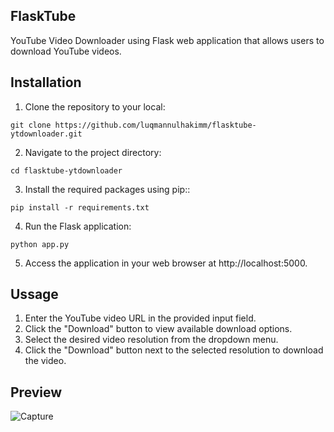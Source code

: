 ## FlaskTube
YouTube Video Downloader using Flask web application that allows users to download YouTube videos.

## Installation 

1. Clone the repository to your local:
```
git clone https://github.com/luqmannulhakimm/flasktube-ytdownloader.git
```
2. Navigate to the project directory:
```
cd flasktube-ytdownloader
```
3. Install the required packages using pip::
```
pip install -r requirements.txt
```
4. Run the Flask application:
```
python app.py
```
5. Access the application in your web browser at http://localhost:5000.

## Ussage
1. Enter the YouTube video URL in the provided input field.
2. Click the "Download" button to view available download options.
3. Select the desired video resolution from the dropdown menu.
4. Click the "Download" button next to the selected resolution to download the video.

## Preview
![Capture](https://github.com/luqmannulhakimm/flasktube-ytdownloader/assets/42575926/5a94a7ff-ec68-4725-9aaf-8f0bb1895483)
